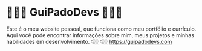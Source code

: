 # 👨🏻‍💻 GuiPadoDevs 👨🏻‍💻

Este é o meu website pessoal, que funciona como meu portfólio e currículo. Aqui você pode encontrar informações sobre mim, meus projetos e minhas habilidades em desenvolvimento.
👇🏼 👇🏼
https://guipadodevs.com
